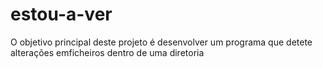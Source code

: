# estou-a-ver
O objetivo principal deste projeto é desenvolver um programa que detete alterações emficheiros dentro de uma diretoria
